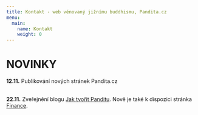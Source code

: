 ```yaml
---
title: Kontakt - web věnovaný jižnímu buddhismu, Pandita.cz
menu:
  main:
    name: Kontakt
    weight: 0
---
```


# NOVINKY

<b>12.11.</b> Publikování nových stránek Pandita.cz <br><br>

<b>22.11.</b> Zveřejnění blogu [Jak tvořit Panditu](https://borek78.github.io/jak-tvorit-panditu/index.html). Nově je také k dispozici stránka [Finance](finance.html).

<script src="/js/arrow-script.js"></script>
